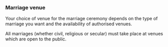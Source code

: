 ###  **Marriage venue**

Your choice of venue for the marriage ceremony depends on the type of marriage
you want and the availability of authorised venues.

All marriages (whether civil, religious or secular) must take place at venues
which are open to the public.
